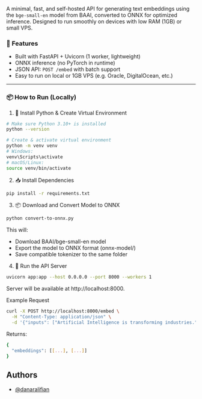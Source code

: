 A minimal, fast, and self-hosted API for generating text embeddings using the `bge-small-en` model from BAAI, converted to ONNX for optimized inference. Designed to run smoothly on devices with low RAM (1GB) or small VPS.

### 🌟 Features

- Built with FastAPI + Uvicorn (1 worker, lightweight)
- ONNX inference (no PyTorch in runtime)
- JSON API: `POST /embed` with batch support
- Easy to run on local or 1GB VPS (e.g. Oracle, DigitalOcean, etc.)

---

### 📦 How to Run (Locally)

1. 🔧 Install Python & Create Virtual Environment

```bash
# Make sure Python 3.10+ is installed
python --version

# Create & activate virtual environment
python -m venv venv
# Windows:
venv\Scripts\activate
# macOS/Linux:
source venv/bin/activate

```

2. 📥 Install Dependencies

```bash
pip install -r requirements.txt
```

3. 📦 Download and Convert Model to ONNX

```bash
python convert-to-onnx.py
```

This will:

- Download BAAI/bge-small-en model
- Export the model to ONNX format (onnx-model/)
- Save compatible tokenizer to the same folder

4. 🚀 Run the API Server

```bash
uvicorn app:app --host 0.0.0.0 --port 8000 --workers 1
```

Server will be available at http://localhost:8000.

Example Request

```bash
curl -X POST http://localhost:8000/embed \
  -H "Content-Type: application/json" \
  -d '{"inputs": ["Artificial Intelligence is transforming industries.", "I love pizza."]}'
```

Returns:

```bash
{
  "embeddings": [[...], [...]]
}
```

## Authors

- [@danaralifian](https://www.linkedin.com/in/danar-alifian-1a1581174/)
